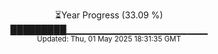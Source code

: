 <p align="center">
⏳Year Progress (33.09 %) <br>
█████████▁▁▁▁▁▁▁▁▁▁▁▁▁▁▁▁▁▁▁▁▁ <br>
<sub>Updated: Thu, 01 May 2025 18:31:35 GMT</sub>
</p>

